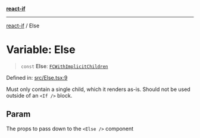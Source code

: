 [**react-if**](../README.md)

***

[react-if](../globals.md) / Else

# Variable: Else

> `const` **Else**: [`FCWithImplicitChildren`](../type-aliases/FCWithImplicitChildren.md)

Defined in: [src/Else.tsx:9](https://github.com/romac/react-if/blob/06905daeb516e18ad5c4a2722e17279616240863/src/Else.tsx#L9)

Must only contain a single child, which it renders as-is.
Should not be used outside of an `<If />` block.

## Param

The props to pass down to the `<Else />` component
